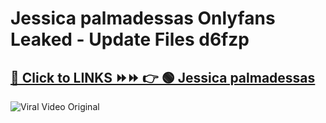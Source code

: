 
 # Jessica palmadessas Onlyfans Leaked - Update Files d6fzp

## <h2><a href="https://clipsfans.com/Jessica_palmadessas&ref=git">🔗 Click to LINKS ⏩⏩ 👉 🟢 Jessica palmadessas </a></h2>

<a href="https://clipsfans.com/Jessica_palmadessas&ref=git" rel="nofollow" data-target="animated-image.originalLink"><img src="https://i.ibb.co.com/xMMVF88/686577567.gif" alt="Viral Video Original" style="max-width: 100%; display: inline-block;" data-target="animated-image.originalImage"></a>

